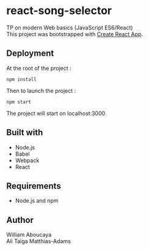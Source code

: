 
# react-song-selector
TP on modern Web basics (JavaScript ES6/React)  
This project was bootstrapped with [Create React App](https://github.com/facebook/create-react-app).

## Deployment

At the root of the project :
```
npm install
```
Then to launch the project : 
```
npm start
```
The project will start on localhost:3000

## Built with

* Node.js
* Babel
* Webpack  
* React

## Requirements

* Node.js and npm

## Author

William Aboucaya  
Ali Taïga Matthias-Adams
